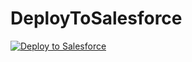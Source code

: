 # DeployToSalesforce
<a href="https://githubsfdeploy.herokuapp.com?owner=ibahlik&repo=DeployToSalesforce">
  <img alt="Deploy to Salesforce"
       src="https://raw.githubusercontent.com/afawcett/githubsfdeploy/master/deploy.png">
</a>
